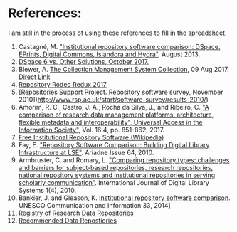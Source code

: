 # References:

I am still in the process of using these references to fill in the spreadsheet.

1. Castagné, M. ["Institutional repository software comparison: DSpace, EPrints, Digital Commons, Islandora and Hydra"](https://open.library.ubc.ca/cIRcle/collections/graduateresearch/42591/items/1.0075768), August 2013.
2. [DSpace 6 vs. Other Solutions, October 2017.](https://groups.google.com/forum/#!topic/dspace-community/41sT6qDMAFU)
3. Blewer, A. [The Collection Management System Collection](https://bits.ashleyblewer.com/blog/2017/08/09/collection-management-system-collection/), 09 Aug 2017. [Direct Link](https://docs.google.com/spreadsheets/d/1cXOug3qM0pNNeD_wssiVEv9c0W1Y5I1VDTnSPTk7fb4/edit#gid=0)
4. [Repository Rodeo Redux 2017](https://cdsweb.cern.ch/record/2273321/files/or2017-repository-rodeo.pdf)
5. [Repositories Support Project. Repository software survey, November 2010])http://www.rsp.ac.uk/start/software-survey/results-2010/)
6. Amorim, R. C., Castro, J. A., Rocha da Silva, J., and Ribeiro, C. ["A comparison of research data management platforms: architecture, flexible metadata and interoperability", Universal Access in the Information Society"](https://doi.org/10.1007/s10209-016-0475-y), Vol. 16:4, pp. 851-862, 2017.
7. [Free Institutional Repository Software (Wikipedia)](https://en.wikipedia.org/wiki/Category:Free_institutional_repository_software)
8.	Fay, E. ["Repository Software Comparison: Building Digital Library Infrastructure at LSE"](http://www.ariadne.ac.uk/issue64/fay/). Ariadne Issue 64, 2010.
9.	Armbruster, C. and Romary, L. ["Comparing repository types: challenges and barriers for subject-based repositories, research repositories, national repository systems and institutional repositories in serving scholarly communication"](https://arxiv.org/abs/1005.0839). International Journal of Digital Library Systems 1(4), 2010.
10. Bankier, J. and Gleason, K. [Institutional repository software comparison](http://www.unesco.org/new/fileadmin/MULTIMEDIA/HQ/CI/CI/pdf/news/institutional_repository_software.pdf). UNESCO Communication and Information 33, 2014]
11.	[Registry of Research Data Repositories](https://www.re3data.org/)
12. [Recommended Data Repostiories](https://www.nature.com/sdata/policies/repositories)
